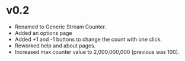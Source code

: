 # v0.2
- Renamed to Generic Stream Counter.
- Added an options page
- Added +1 and -1 buttons to change the count with one click.
- Reworked help and about pages.
- Increased max counter value to 2,000,000,000 (previous was 100).
